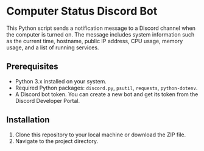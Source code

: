 # Computer Status Discord Bot

This Python script sends a notification message to a Discord channel when the computer is turned on. The message includes system information such as the current time, hostname, public IP address, CPU usage, memory usage, and a list of running services.

## Prerequisites

- Python 3.x installed on your system.
- Required Python packages: `discord.py`, `psutil`, `requests`, `python-dotenv`.
- A Discord bot token. You can create a new bot and get its token from the Discord Developer Portal.

## Installation

1. Clone this repository to your local machine or download the ZIP file.
2. Navigate to the project directory.
